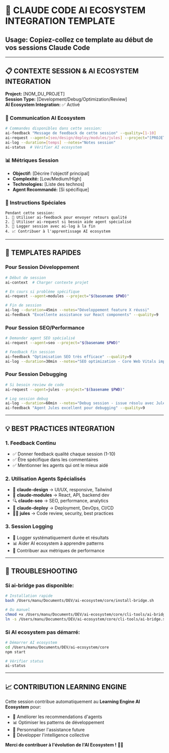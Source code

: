 # 🤖 CLAUDE CODE AI ECOSYSTEM INTEGRATION TEMPLATE

## Usage: Copiez-collez ce template au début de vos sessions Claude Code

---

## 📋 CONTEXTE SESSION & AI ECOSYSTEM INTEGRATION

**Project:** [NOM_DU_PROJET]  
**Session Type:** [Development/Debug/Optimization/Review]  
**AI Ecosystem Integration:** ✅ Activé  

### 🔗 Communication AI Ecosystem
```bash
# Commandes disponibles dans cette session:
ai-feedback "Message de feedback de cette session" --quality=[1-10]
ai-request --agent=[seo/design/deploy/modules/jules] --project="[PROJET]"
ai-log --duration=[temps] --notes="Notes session"
ai-status  # Vérifier AI ecosystem
```

### 📊 Métriques Session
- **Objectif:** [Décrire l'objectif principal]
- **Complexité:** [Low/Medium/High]  
- **Technologies:** [Liste des technos]
- **Agent Recommandé:** [Si spécifique]

### 🎯 Instructions Spéciales
```
Pendant cette session:
1. 🔄 Utiliser ai-feedback pour envoyer retours qualité
2. 🤖 Utiliser ai-request si besoin aide agent spécialisé  
3. 📝 Logger session avec ai-log à la fin
4. 📈 Contribuer à l'apprentissage AI ecosystem
```

---

## 🚀 TEMPLATES RAPIDES

### **Pour Session Développement**
```bash
# Début de session
ai-context  # Charger contexte projet

# En cours si problème spécifique
ai-request --agent=modules --project="$(basename $PWD)"

# Fin de session
ai-log --duration=45min --notes="Développement feature X réussi"
ai-feedback "Excellente assistance sur React components" --quality=9
```

### **Pour Session SEO/Performance**
```bash
# Demander agent SEO spécialisé
ai-request --agent=seo --project="$(basename $PWD)"

# Feedback fin session
ai-feedback "Optimisation SEO très efficace" --quality=9
ai-log --duration=30min --notes="SEO optimization - Core Web Vitals improved"
```

### **Pour Session Debugging**
```bash
# Si besoin review de code
ai-request --agent=jules --project="$(basename $PWD)"

# Log session debug
ai-log --duration=60min --notes="Debug session - issue résolu avec Jules"
ai-feedback "Agent Jules excellent pour debugging" --quality=9
```

---

## 💡 BEST PRACTICES INTEGRATION

### **1. Feedback Continu**
- ✅ Donner feedback qualité chaque session (1-10)
- ✅ Être spécifique dans les commentaires
- ✅ Mentionner les agents qui ont le mieux aidé

### **2. Utilisation Agents Spécialisés**
- 🎨 **claude-design** → UI/UX, responsive, Tailwind
- 🔧 **claude-modules** → React, API, backend dev
- 🔍 **claude-seo** → SEO, performance, analytics
- 🚀 **claude-deploy** → Deployment, DevOps, CI/CD
- 👨‍💻 **jules** → Code review, security, best practices

### **3. Session Logging**
- 📝 Logger systématiquement durée et résultats
- 📊 Aider AI ecosystem à apprendre patterns
- 🎯 Contribuer aux métriques de performance

---

## 🔧 TROUBLESHOOTING

### **Si ai-bridge pas disponible:**
```bash
# Installation rapide
bash /Users/manu/Documents/DEV/ai-ecosystem/core/install-bridge.sh

# Ou manuel
chmod +x /Users/manu/Documents/DEV/ai-ecosystem/core/cli-tools/ai-bridge.sh
ln -s /Users/manu/Documents/DEV/ai-ecosystem/core/cli-tools/ai-bridge.sh /usr/local/bin/ai-bridge
```

### **Si AI ecosystem pas démarré:**
```bash
# Démarrer AI ecosystem
cd /Users/manu/Documents/DEV/ai-ecosystem/core
npm start

# Vérifier status
ai-status
```

---

## 📈 CONTRIBUTION LEARNING ENGINE

Cette session contribue automatiquement au **Learning Engine AI Ecosystem** pour:
- 🧠 Améliorer les recommendations d'agents
- 📊 Optimiser les patterns de développement  
- 🎯 Personnaliser l'assistance future
- 🚀 Développer l'intelligence collective

**Merci de contribuer à l'évolution de l'AI Ecosystem !** 🤖✨